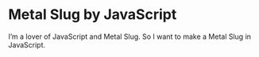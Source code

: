 # Metal Slug by JavaScript
I’m a lover of JavaScript and Metal Slug. So I want to make a Metal Slug in JavaScript.
